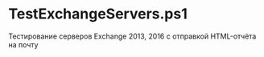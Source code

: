 # TestExchangeServers.ps1
Тестирование серверов Exchange 2013, 2016 с отправкой HTML-отчёта на почту

